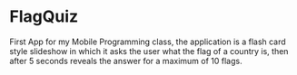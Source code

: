 # FlagQuiz
First App for my Mobile Programming class, the application is a flash card style slideshow in which it asks the user what the flag of a country is, then after 5 seconds reveals the answer for a maximum of 10 flags.
